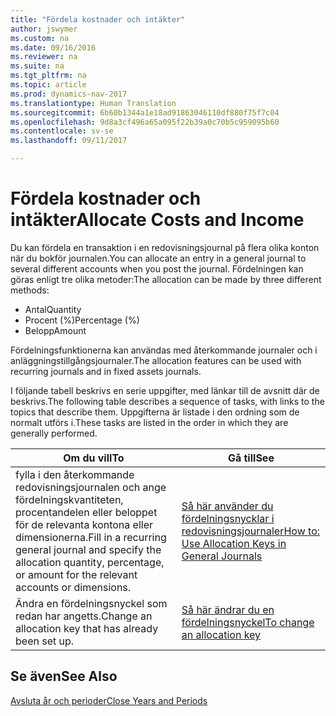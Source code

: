 ```yaml
---
title: "Fördela kostnader och intäkter"
author: jswymer
ms.custom: na
ms.date: 09/16/2016
ms.reviewer: na
ms.suite: na
ms.tgt_pltfrm: na
ms.topic: article
ms.prod: dynamics-nav-2017
ms.translationtype: Human Translation
ms.sourcegitcommit: 6b60b1344a1e18ad91863046110df880f75f7c04
ms.openlocfilehash: 9d8a3cf496a65a095f22b39a0c70b5c959095b60
ms.contentlocale: sv-se
ms.lasthandoff: 09/11/2017

---
```

# <a name="allocate-costs-and-income"></a><span data-ttu-id="54d53-102">Fördela kostnader och intäkter</span><span class="sxs-lookup"><span data-stu-id="54d53-102">Allocate Costs and Income</span></span>
<span data-ttu-id="54d53-103">Du kan fördela en transaktion i en redovisningsjournal på flera olika konton när du bokför journalen.</span><span class="sxs-lookup"><span data-stu-id="54d53-103">You can allocate an entry in a general journal to several different accounts when you post the journal.</span></span> <span data-ttu-id="54d53-104">Fördelningen kan göras enligt tre olika metoder:</span><span class="sxs-lookup"><span data-stu-id="54d53-104">The allocation can be made by three different methods:</span></span>

- <span data-ttu-id="54d53-105">Antal</span><span class="sxs-lookup"><span data-stu-id="54d53-105">Quantity</span></span>
- <span data-ttu-id="54d53-106">Procent (%)</span><span class="sxs-lookup"><span data-stu-id="54d53-106">Percentage (%)</span></span>
- <span data-ttu-id="54d53-107">Belopp</span><span class="sxs-lookup"><span data-stu-id="54d53-107">Amount</span></span>

<span data-ttu-id="54d53-108">Fördelningsfunktionerna kan användas med återkommande journaler och i anläggningstillgångsjournaler.</span><span class="sxs-lookup"><span data-stu-id="54d53-108">The allocation features can be used with recurring journals and in fixed assets journals.</span></span>
<!--You can also distribute the cost or revenue of a line to an intercompany partner when you post a sales or purchase document. When you post the document, a line will be posted in your general journal, and a corresponding line will be created in the intercompany outbox.-->

<span data-ttu-id="54d53-109">I följande tabell beskrivs en serie uppgifter, med länkar till de avsnitt där de beskrivs.</span><span class="sxs-lookup"><span data-stu-id="54d53-109">The following table describes a sequence of tasks, with links to the topics that describe them.</span></span> <span data-ttu-id="54d53-110">Uppgifterna är listade i den ordning som de normalt utförs i.</span><span class="sxs-lookup"><span data-stu-id="54d53-110">These tasks are listed in the order in which they are generally performed.</span></span>

|<span data-ttu-id="54d53-111">Om du vill</span><span class="sxs-lookup"><span data-stu-id="54d53-111">To</span></span> |<span data-ttu-id="54d53-112">Gå till</span><span class="sxs-lookup"><span data-stu-id="54d53-112">See</span></span> |
|---|----|
|<span data-ttu-id="54d53-113">fylla i den återkommande redovisningsjournalen och ange fördelningskvantiteten, procentandelen eller beloppet för de relevanta kontona eller dimensionerna.</span><span class="sxs-lookup"><span data-stu-id="54d53-113">Fill in a recurring general journal and specify the allocation quantity, percentage, or amount for the relevant accounts or dimensions.</span></span>|[<span data-ttu-id="54d53-114">Så här använder du fördelningsnycklar i redovisningsjournaler</span><span class="sxs-lookup"><span data-stu-id="54d53-114">How to: Use Allocation Keys in General Journals</span></span>](ui-how-use-allocation-keys-general-journals.md)|
|<span data-ttu-id="54d53-115">Ändra en fördelningsnyckel som redan har angetts.</span><span class="sxs-lookup"><span data-stu-id="54d53-115">Change an allocation key that has already been set up.</span></span>|[<span data-ttu-id="54d53-116">Så här ändrar du en fördelningsnyckel</span><span class="sxs-lookup"><span data-stu-id="54d53-116">To change an allocation key</span></span>](ui-how-use-allocation-keys-general-journals.md)|

## <a name="see-also"></a><span data-ttu-id="54d53-117">Se även</span><span class="sxs-lookup"><span data-stu-id="54d53-117">See Also</span></span>
[<span data-ttu-id="54d53-118">Avsluta år och perioder</span><span class="sxs-lookup"><span data-stu-id="54d53-118">Close Years and Periods</span></span>](year-close-years-periods.md)

